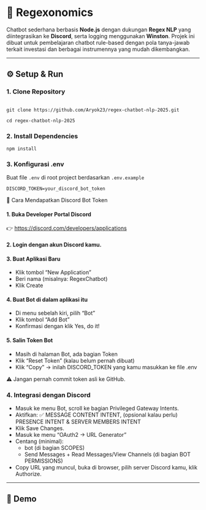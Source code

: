 # 🤖 Regexonomics

Chatbot sederhana berbasis **Node.js** dengan dukungan **Regex NLP** yang diintegrasikan ke **Discord**, serta logging menggunakan **Winston**. Projek ini dibuat untuk pembelajaran chatbot rule-based dengan pola tanya-jawab terkait investasi dan berbagai instrumennya yang mudah dikembangkan.

---

## ⚙️ Setup & Run

### 1. Clone Repository
```

git clone https://github.com/Aryok23/regex-chatbot-nlp-2025.git

cd regex-chatbot-nlp-2025
```

### 2. Install Dependencies
```
npm install
```

### 3. Konfigurasi .env

Buat file ```.env``` di root project berdasarkan ```.env.example```

```DISCORD_TOKEN=your_discord_bot_token```

🔑 Cara Mendapatkan Discord Bot Token

#### 1. Buka Developer Portal Discord
👉 https://discord.com/developers/applications

#### 2. Login dengan akun Discord kamu.

#### 3. Buat Aplikasi Baru
- Klik tombol “New Application”
- Beri nama (misalnya: RegexChatbot)
- Klik Create

#### 4. Buat Bot di dalam aplikasi itu
- Di menu sebelah kiri, pilih “Bot”
- Klik tombol “Add Bot”
- Konfirmasi dengan klik Yes, do it!

#### 5. Salin Token Bot
- Masih di halaman Bot, ada bagian Token
- Klik “Reset Token” (kalau belum pernah dibuat)
- Klik “Copy” → inilah DISCORD_TOKEN yang kamu masukkan ke file .env

⚠️ Jangan pernah commit token asli ke GitHub.

### 4. Integrasi dengan Discord
- Masuk ke menu Bot, scroll ke bagian Privileged Gateway Intents.
- Aktifkan: ✅ MESSAGE CONTENT INTENT, (opsional kalau perlu) PRESENCE INTENT & SERVER MEMBERS INTENT
- Klik Save Changes.
- Masuk ke menu “OAuth2 → URL Generator”
- Centang (minimal):
  - bot (di bagian SCOPES)
  - Send Messages + Read Messages/View Channels (di bagian BOT PERMISSIONS)
- Copy URL yang muncul, buka di browser, pilih server Discord kamu, klik Authorize.

---

## 📸 Demo

